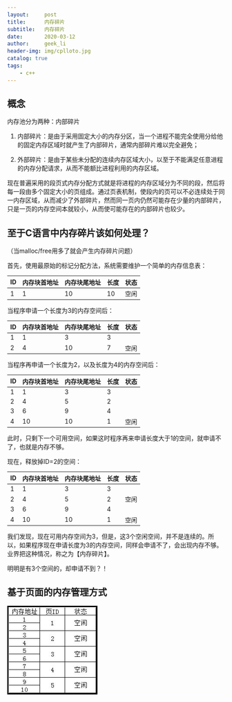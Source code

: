 ```yaml
---
layout:     post
title:      内存碎片
subtitle:   内存碎片
date:       2020-03-12
author:     geek_li
header-img: img/cplloto.jpg
catalog: true
tags:
    - c++
---
```


## 概念

内存池分为两种：内部碎片  

1. 内部碎片：是由于采用固定大小的内存分区，当一个进程不能完全使用分给他的固定内存区域时就产生了内部碎片，通常内部碎片难以完全避免；

2. 外部碎片：是由于某些未分配的连续内存区域大小，以至于不能满足任意进程的内存分配请求，从而不能额比进程利用的内存区域。  

现在普遍采用的段页式内存分配方式就是将进程的内存区域分为不同的段，然后将每一段由多个固定大小的页组成。通过页表机制，使段内的页可以不必连续处于同一内存区域，从而减少了外部碎片，然而同一页内仍然可能存在少量的内部碎片，只是一页的内存空间本就较小，从而使可能存在的内部碎片也较少。

## 至于C语言中内存碎片该如何处理？  
（当malloc/free用多了就会产生内存碎片问题）  

首先，使用最原始的标记分配方法，系统需要维护一个简单的内存信息表：  

| ID        | 内存块首地址    | 内存块尾地址    | 长度    | 状态    |
| --------  | --------    | --------    | --------    | -----: |
| 1        | 1        | 10        | 10        |   空闲  |  

当程序申请一个长度为3的内存空间后：  

| ID        | 内存块首地址    | 内存块尾地址    | 长度    | 状态    |
| --------  | --------    | --------    | --------    | -----: |
| 1        | 1        | 3        | 3        |      |
| 2        | 4        | 10        | 7        |   空闲   |  

当程序再申请一个长度为2，以及长度为4的内存空间后：  

| ID        | 内存块首地址    | 内存块尾地址    | 长度    | 状态    |
| --------  | --------    | --------    | --------    | -----: |
| 1        | 1        | 3        | 3        |      |
| 2        | 4        | 5        | 2        |      |
| 3        | 6        | 9        | 4        |      |
| 4        | 10        | 10        | 1        |   空闲   |  

此时，只剩下一个可用空间，如果这时程序再来申请长度大于1的空间，就申请不了，也就是内存不够。  

现在，释放掉ID=2的空间：  

| ID        | 内存块首地址    | 内存块尾地址    | 长度    | 状态    |
| --------  | --------    | --------    | --------    | -----: |
| 1        | 1        | 3        | 3        |      |
| 2        | 4        | 5        | 2        |   空闲   |
| 3        | 6        | 9        | 4        |      |
| 4        | 10        | 10        | 1        |   空闲   |  

我们发现，现在可用内存空间为3，但是，这3个空闲空间，并不是连续的。所以，如果程序现在申请长度为3的内存空间，同样会申请不了，会出现内存不够。业界把这种情况，称之为【内存碎片】。  

明明是有3个空间的，却申请不到？！  

## 基于页面的内存管理方式

![](./img/12.jpg)






